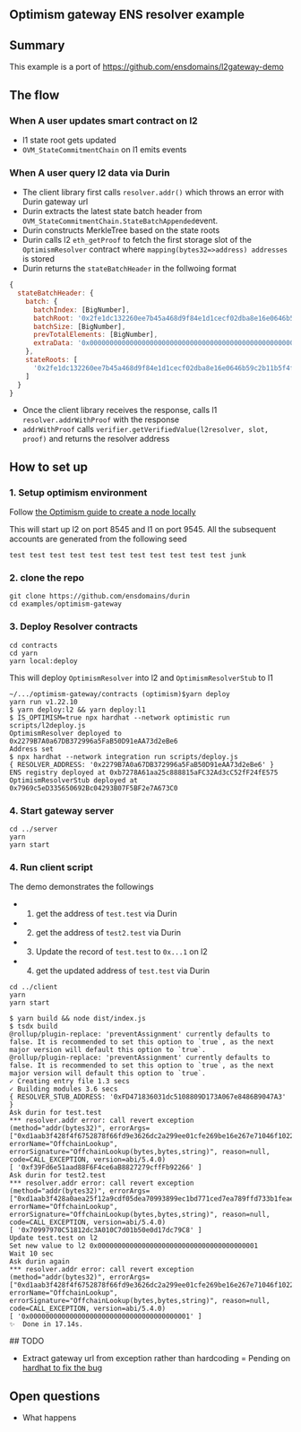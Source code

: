 
## Optimism gateway ENS resolver example

## Summary

This example is a port of https://github.com/ensdomains/l2gateway-demo

## The flow

### When A user updates smart contract on l2

- l1 state root gets updated
- `OVM_StateCommitmentChain` on l1 emits events

### When A user query l2 data via Durin

- The client library first calls `resolver.addr()` which throws an error with Durin gateway url
- Durin extracts the latest state batch header from `OVM_StateCommitmentChain.StateBatchAppended`event.
- Durin constructs MerkleTree based on the state roots
- Durin calls l2 `eth_getProof` to fetch the first storage slot of the `OptimismResolver` contract where `mapping(bytes32=>address) addresses` is stored
- Durin returns the `stateBatchHeader` in the follwoing format

```js
{
  stateBatchHeader: {
    batch: {
      batchIndex: [BigNumber],
      batchRoot: '0x2fe1dc132260ee7b45a468d9f84e1d1cecf02dba8e16e0646b59c2b11b5f4fa9',
      batchSize: [BigNumber],
      prevTotalElements: [BigNumber],
      extraData: '0x00000000000000000000000000000000000000000000000000000000614a3b3200000000000000000000000070997970c51812dc3a010c7d01b50e0d17dc79c8'
    },
    stateRoots: [
      '0x2fe1dc132260ee7b45a468d9f84e1d1cecf02dba8e16e0646b59c2b11b5f4fa9'
    ]
  }
}
```

- Once the client library receives the response, calls l1 `resolver.addrWithProof` with the response
- `addrWithProof` calls `verifier.getVerifiedValue(l2resolver, slot, proof)` and returns the resolver address

## How to set up

### 1. Setup optimism environment

Follow [the Optimism guide to create a node locally](https://community.optimism.io/docs/developers/l2/dev-node.html#creating-a-node)

This will start up l2 on port 8545 and l1 on port 9545.
All the subsequent accounts are generated from the following seed

```
test test test test test test test test test test test junk
```

### 2. clone the repo

```
git clone https://github.com/ensdomains/durin
cd examples/optimism-gateway
```

### 3. Deploy Resolver contracts

```
cd contracts
cd yarn
yarn local:deploy
```

This will deploy `OptimismResolver` into l2 and `OptimismResolverStub` to l1

```
~/.../optimism-gateway/contracts (optimism)$yarn deploy
yarn run v1.22.10
$ yarn deploy:l2 && yarn deploy:l1
$ IS_OPTIMISM=true npx hardhat --network optimistic run scripts/l2deploy.js
OptimismResolver deployed to 0x2279B7A0a67DB372996a5FaB50D91eAA73d2eBe6
Address set
$ npx hardhat --network integration run scripts/deploy.js
{ RESOLVER_ADDRESS: '0x2279B7A0a67DB372996a5FaB50D91eAA73d2eBe6' }
ENS registry deployed at 0xb7278A61aa25c888815aFC32Ad3cC52fF24fE575
OptimismResolverStub deployed at 0x7969c5eD335650692Bc04293B07F5BF2e7A673C0
```

### 4. Start gateway server


```
cd ../server
yarn
yarn start
```

### 4. Run client script

The demo demonstrates the followings

- 1. get the address of `test.test` via Durin
- 2. get the address of `test2.test` via Durin
- 3. Update the record of `test.test` to `0x...1` on l2
- 4. get the updated address of `test.test` via Durin

```
cd ../client
yarn
yarn start
```

```
$ yarn build && node dist/index.js
$ tsdx build
@rollup/plugin-replace: 'preventAssignment' currently defaults to false. It is recommended to set this option to `true`, as the next major version will default this option to `true`.
@rollup/plugin-replace: 'preventAssignment' currently defaults to false. It is recommended to set this option to `true`, as the next major version will default this option to `true`.
✓ Creating entry file 1.3 secs
✓ Building modules 3.6 secs
{ RESOLVER_STUB_ADDRESS: '0xFD471836031dc5108809D173A067e8486B9047A3' }
Ask durin for test.test
*** resolver.addr error: call revert exception (method="addr(bytes32)", errorArgs=["0xd1aab3f428f4f6752878f66fd9e3626dc2a299ee01cfe269be16e267e71046f1022271cb","0x3b3b57de28f4f6752878f66fd9e3626dc2a299ee01cfe269be16e267e71046f1022271cb","http://localhost:8081/query"], errorName="OffchainLookup", errorSignature="OffchainLookup(bytes,bytes,string)", reason=null, code=CALL_EXCEPTION, version=abi/5.4.0)
[ '0xf39Fd6e51aad88F6F4ce6aB8827279cffFb92266' ]
Ask durin for test2.test
*** resolver.addr error: call revert exception (method="addr(bytes32)", errorArgs=["0xd1aab3f428a0aea25f12a9cdf05dea70993899ec1bd771ced7ea789ffd733b1feaec1c21","0x3b3b57de28a0aea25f12a9cdf05dea70993899ec1bd771ced7ea789ffd733b1feaec1c21","http://localhost:8081/query"], errorName="OffchainLookup", errorSignature="OffchainLookup(bytes,bytes,string)", reason=null, code=CALL_EXCEPTION, version=abi/5.4.0)
[ '0x70997970C51812dc3A010C7d01b50e0d17dc79C8' ]
Update test.test on l2
Set new value to l2 0x0000000000000000000000000000000000000001
Wait 10 sec
Ask durin again
*** resolver.addr error: call revert exception (method="addr(bytes32)", errorArgs=["0xd1aab3f428f4f6752878f66fd9e3626dc2a299ee01cfe269be16e267e71046f1022271cb","0x3b3b57de28f4f6752878f66fd9e3626dc2a299ee01cfe269be16e267e71046f1022271cb","http://localhost:8081/query"], errorName="OffchainLookup", errorSignature="OffchainLookup(bytes,bytes,string)", reason=null, code=CALL_EXCEPTION, version=abi/5.4.0)
[ '0x0000000000000000000000000000000000000001' ]
✨  Done in 17.14s.
```

## TODO

- Extract gateway url from exception rather than hardcoding = Pending on [hardhat to fix the bug](https://github.com/nomiclabs/hardhat/issues/1882)


## Open questions

- What happens 